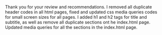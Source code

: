 Thank you for your review and recommendations.
I removed all duplicate header codes in all html pages, fixed and updated css media queries codes for small screen sizes for all pages.
I added h1 and h2 tags for title and subtitle, as well as remove all duplicate sections ont he index.html page.
Updated media queries for all the sections in the index.html page.

